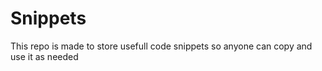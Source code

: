 # Snippets

This repo is made to store usefull code snippets so anyone can copy and use it as needed
